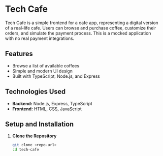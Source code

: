 # Tech Cafe

Tech Cafe is a simple frontend for a cafe app, representing a digital version of a real-life cafe. Users can browse and purchase coffee, customize their orders, and simulate the payment process. This is a mocked application with no real payment integrations.

## Features

- Browse a list of available coffees
- Simple and modern UI design
- Built with TypeScript, Node.js, and Express

## Technologies Used

- **Backend:** Node.js, Express, TypeScript
- **Frontend:** HTML, CSS, JavaScript

## Setup and Installation

1. **Clone the Repository**

   ```bash
   git clone <repo-url>
   cd tech-cafe